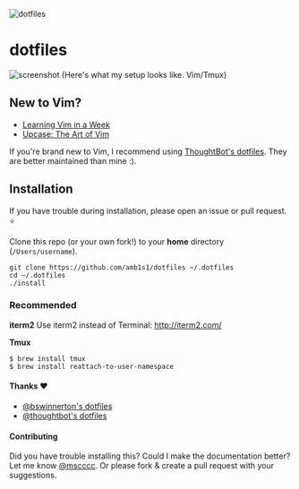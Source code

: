 ![dotfiles](https://raw.githubusercontent.com/mscoutermarsh/dotfiles/master/autobot.jpg)

dotfiles
===================
![screenshot](https://github.com/mscoutermarsh/dotfiles/blob/master/screenshot.png)
(Here's what my setup looks like. Vim/Tmux)

## New to Vim?
+ [Learning Vim in a Week](https://mikecoutermarsh.com/boston-vim-learning-vim-in-a-week/)
+ [Upcase: The Art of Vim](https://upcase.com/vim) 

If you're brand new to Vim, I recommend using [ThoughtBot's dotfiles](https://github.com/thoughtbot/dotfiles). They are better maintained than mine :).  

## Installation

If you have trouble during installation, please open an issue or pull request. :star:

Clone this repo (or your own fork!) to your **home** directory (`/Users/username`).
```
git clone https://github.com/amb1s1/dotfiles ~/.dotfiles
cd ~/.dotfiles
./install
```

### Recommended

**iterm2**
Use iterm2 instead of Terminal: http://iterm2.com/

**Tmux**
```
$ brew install tmux
$ brew install reattach-to-user-namespace
```

#### Thanks :heart:
- [@bswinnerton's dotfiles](https://github.com/bswinnerton/dotfiles)
- [@thoughtbot's dotfiles](https://github.com/thoughtbot/dotfiles)


#### Contributing
Did you have trouble installing this? Could I make the documentation better? Let me know [@mscccc](http://twitter.com/mscccc). Or please fork & create a pull request with your suggestions.
